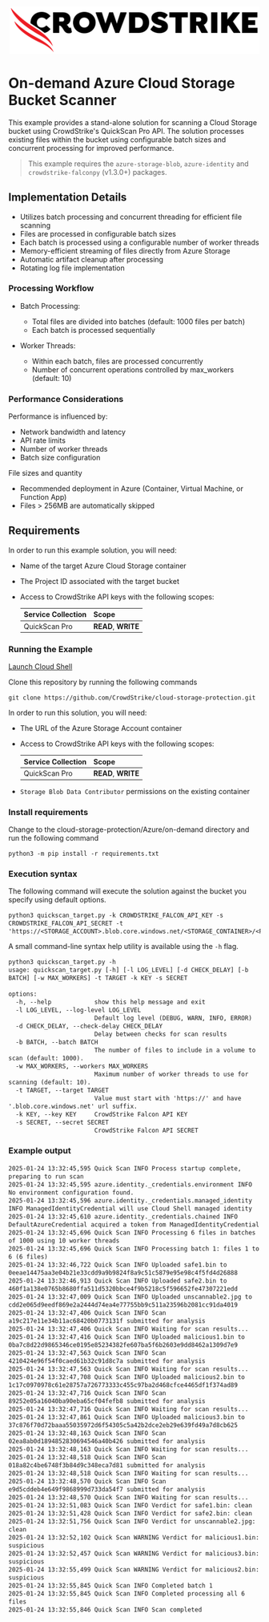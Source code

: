 <p align="center">
   <img src="https://raw.githubusercontent.com/CrowdStrike/falconpy/main/docs/asset/cs-logo.png" alt="CrowdStrike logo" width="500"/>
</p>

# On-demand Azure Cloud Storage Bucket Scanner

This example provides a stand-alone solution for scanning a Cloud Storage bucket using CrowdStrike's QuickScan Pro API. The solution processes existing files within the bucket using configurable batch sizes and concurrent processing for improved performance.

> This example requires the `azure-storage-blob`, `azure-identity` and `crowdstrike-falconpy` (v1.3.0+) packages.

## Implementation Details

- Utilizes batch processing and concurrent threading for efficient file scanning
- Files are processed in configurable batch sizes
- Each batch is processed using a configurable number of worker threads
- Memory-efficient streaming of files directly from Azure Storage
- Automatic artifact cleanup after processing
- Rotating log file implementation

### Processing Workflow

- Batch Processing:
  - Total files are divided into batches (default: 1000 files per batch)
  - Each batch is processed sequentially

- Worker Threads:
  - Within each batch, files are processed concurrently
  - Number of concurrent operations controlled by max_workers (default: 10)

### Performance Considerations

Performance is influenced by:

- Network bandwidth and latency
- API rate limits
- Number of worker threads
- Batch size configuration

File sizes and quantity

- Recommended deployment in Azure (Container, Virtual Machine, or Function App)
- Files > 256MB are automatically skipped

## Requirements

In order to run this example solution, you will need:

- Name of the target Azure Cloud Storage container
- The Project ID associated with the target bucket
- Access to CrowdStrike API keys with the following scopes:

    | Service Collection | Scope               |
    | :----------------- | :------------------ |
    | QuickScan Pro      | __READ__, __WRITE__ |

### Running the Example

[Launch Cloud Shell](https://shell.azure.com)

Clone this repository by running the following commands

```shell
git clone https://github.com/CrowdStrike/cloud-storage-protection.git
```

In order to run this solution, you will need:

- The URL of the Azure Storage Account container
- Access to CrowdStrike API keys with the following scopes:

    | Service Collection | Scope               |
    | :----------------- | :------------------ |
    | QuickScan Pro      | __READ__, __WRITE__ |

- `Storage Blob Data Contributor` permissions on the existing container

### Install requirements

Change to the cloud-storage-protection/Azure/on-demand directory and run the following command

```shell
python3 -m pip install -r requirements.txt
```

### Execution syntax

The following command will execute the solution against the bucket you specify using default options.

```shell
python3 quickscan_target.py -k CROWDSTRIKE_FALCON_API_KEY -s CROWDSTRIKE_FALCON_API_SECRET -t 'https://<STORAGE_ACCOUNT>.blob.core.windows.net/<STORAGE_CONTAINER>/<PATH>'
```

A small command-line syntax help utility is available using the `-h` flag.

```shell
python3 quickscan_target.py -h
usage: quickscan_target.py [-h] [-l LOG_LEVEL] [-d CHECK_DELAY] [-b BATCH] [-w MAX_WORKERS] -t TARGET -k KEY -s SECRET

options:
  -h, --help            show this help message and exit
  -l LOG_LEVEL, --log-level LOG_LEVEL
                        Default log level (DEBUG, WARN, INFO, ERROR)
  -d CHECK_DELAY, --check-delay CHECK_DELAY
                        Delay between checks for scan results
  -b BATCH, --batch BATCH
                        The number of files to include in a volume to scan (default: 1000).
  -w MAX_WORKERS, --workers MAX_WORKERS
                        Maximum number of worker threads to use for scanning (default: 10).
  -t TARGET, --target TARGET
                        Value must start with 'https://' and have '.blob.core.windows.net' url suffix.
  -k KEY, --key KEY     CrowdStrike Falcon API KEY
  -s SECRET, --secret SECRET
                        CrowdStrike Falcon API SECRET
```

### Example output

```terminal
2025-01-24 13:32:45,595 Quick Scan INFO Process startup complete, preparing to run scan
2025-01-24 13:32:45,595 azure.identity._credentials.environment INFO No environment configuration found.
2025-01-24 13:32:45,596 azure.identity._credentials.managed_identity INFO ManagedIdentityCredential will use Cloud Shell managed identity
2025-01-24 13:32:45,610 azure.identity._credentials.chained INFO DefaultAzureCredential acquired a token from ManagedIdentityCredential
2025-01-24 13:32:45,696 Quick Scan INFO Processing 6 files in batches of 1000 using 10 worker threads
2025-01-24 13:32:45,696 Quick Scan INFO Processing batch 1: files 1 to 6 (6 files)
2025-01-24 13:32:46,722 Quick Scan INFO Uploaded safe1.bin to 0eeae14475aa3e04b21e33cdd9a9b9824f8a9c51c5879e95e98c4f5fd4d26888
2025-01-24 13:32:46,913 Quick Scan INFO Uploaded safe2.bin to 460f1a138e0765b8680ffa511d5320bbce4f9b5218c5f596652fe47307221edd
2025-01-24 13:32:47,009 Quick Scan INFO Uploaded unscannable2.jpg to cdd2e065d9eedf869e2a2444d74ea4e77755bb9c511a23596b2081cc91da4019
2025-01-24 13:32:47,406 Quick Scan INFO Scan a19c217e11e34b11ac68420b0773131f submitted for analysis
2025-01-24 13:32:47,406 Quick Scan INFO Waiting for scan results...
2025-01-24 13:32:47,416 Quick Scan INFO Uploaded malicious1.bin to 0ba7c8d22d9865346ce0195e85234382fe607ba5f6b2603e9dd8462a1309d7e9
2025-01-24 13:32:47,563 Quick Scan INFO Scan 4210424e96f54f0caed61b32c91d8c7a submitted for analysis
2025-01-24 13:32:47,563 Quick Scan INFO Waiting for scan results...
2025-01-24 13:32:47,708 Quick Scan INFO Uploaded malicious2.bin to 1c17c0970978c61e28757a726773333c455c97ba2d468cfce4465df1f374ad89
2025-01-24 13:32:47,716 Quick Scan INFO Scan 89252e05a16040ba90eba65cf04fefb8 submitted for analysis
2025-01-24 13:32:47,716 Quick Scan INFO Waiting for scan results...
2025-01-24 13:32:47,861 Quick Scan INFO Uploaded malicious3.bin to 37c876f70d72baaa55035972d6f54305c5a42b2dce2eb29e639fd49a7d8cb625
2025-01-24 13:32:48,163 Quick Scan INFO Scan 02ea8ab0d1894852830694546a40b426 submitted for analysis
2025-01-24 13:32:48,163 Quick Scan INFO Waiting for scan results...
2025-01-24 13:32:48,518 Quick Scan INFO Scan 018a82c4be6748f3b84d9c348eca7d81 submitted for analysis
2025-01-24 13:32:48,518 Quick Scan INFO Waiting for scan results...
2025-01-24 13:32:48,570 Quick Scan INFO Scan e9d5cddeb4e649f9868999d733da54f7 submitted for analysis
2025-01-24 13:32:48,570 Quick Scan INFO Waiting for scan results...
2025-01-24 13:32:51,083 Quick Scan INFO Verdict for safe1.bin: clean
2025-01-24 13:32:51,428 Quick Scan INFO Verdict for safe2.bin: clean
2025-01-24 13:32:51,756 Quick Scan INFO Verdict for unscannable2.jpg: clean
2025-01-24 13:32:52,102 Quick Scan WARNING Verdict for malicious1.bin: suspicious
2025-01-24 13:32:52,457 Quick Scan WARNING Verdict for malicious3.bin: suspicious
2025-01-24 13:32:55,499 Quick Scan WARNING Verdict for malicious2.bin: suspicious
2025-01-24 13:32:55,845 Quick Scan INFO Completed batch 1
2025-01-24 13:32:55,845 Quick Scan INFO Completed processing all 6 files
2025-01-24 13:32:55,846 Quick Scan INFO Scan completed
```

